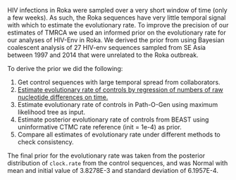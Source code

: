 HIV infections in Roka were sampled over a very short window of time (only a few weeks). As such, the Roka sequences have very little temporal signal with which to estimate the evolutionary rate. To improve the precision of our estimates of TMRCA we used an informed prior on the evolutionary rate for our analyses of HIV-Env in Roka. We derived the prior from using Bayesian coalescent analysis of 27 HIV-env sequences sampled from SE Asia between 1997 and 2014 that were unrelated to the Roka outbreak.

To derive the prior we did the following:

1. Get control sequences with large temporal spread from collaborators.
2. [Estimate evolutionary rate of controls by regression of numbers of raw nucleotide differences on time.](Raw_Clock_Plots/)
3. Estimate evolutionary rate of controls in Path-O-Gen using maximum likelihood tree as input.
4. Estimate posterior evolutionary rate of controls from BEAST using uninformative CTMC rate reference (init = 1e-4) as prior.
5. Compare all estimates of evolutionary rate under different methods to check consistency.

The final prior for the evolutionary rate was taken from the posterior distribution of `clock.rate` from the control sequences, and was Normal with mean and initial value of 3.8278E-3 and standard deviation of 6.1957E-4.
